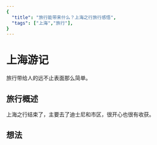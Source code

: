 ```yaml
---
{
  "title": "旅行能带来什么？上海之行旅行感悟",
  "tags": ["上海","旅行"],
}
---
```


# 上海游记

旅行带给人的远不止表面那么简单。

<!-- more -->

## 旅行概述

上海之行结束了，主要去了迪士尼和市区，很开心也很有收获。

## 想法